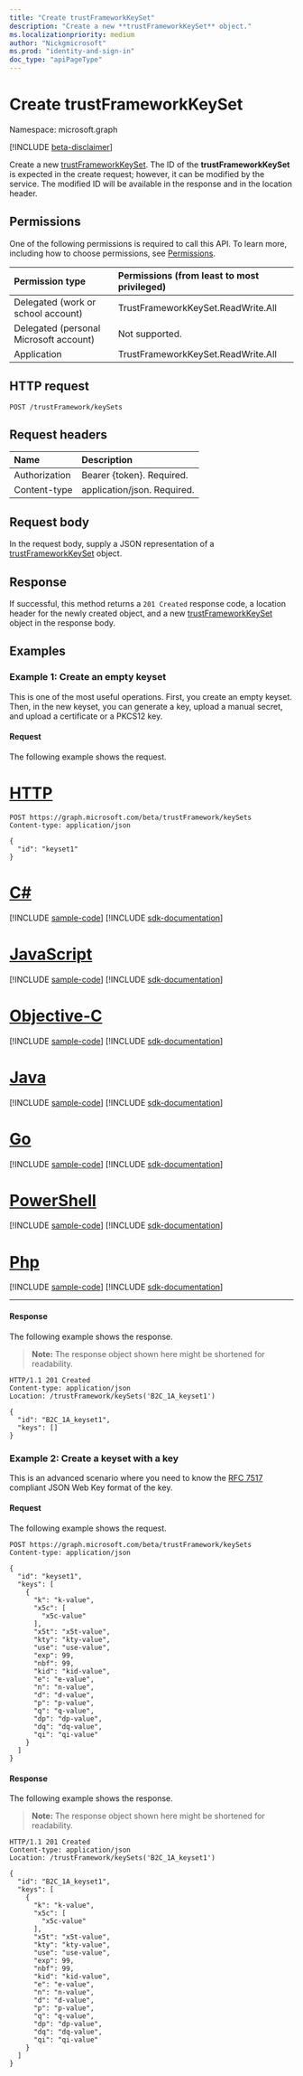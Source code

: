 ```yaml
---
title: "Create trustFrameworkKeySet"
description: "Create a new **trustFrameworkKeySet** object."
ms.localizationpriority: medium
author: "Nickgmicrosoft"
ms.prod: "identity-and-sign-in"
doc_type: "apiPageType"
---
```


# Create trustFrameworkKeySet

Namespace: microsoft.graph

[!INCLUDE [beta-disclaimer](../../includes/beta-disclaimer.md)]

Create a new [trustFrameworkKeySet](../resources/trustframeworkkeyset.md). The ID of the **trustFrameworkKeySet** is expected in the create request; however, it can be modified by the service. The modified ID will be available in the response and in the location header.

## Permissions

One of the following permissions is required to call this API. To learn more, including how to choose permissions, see [Permissions](/graph/permissions-reference).

| Permission type                        | Permissions (from least to most privileged) |
|:---------------------------------------|:--------------------------------------------|
| Delegated (work or school account)     | TrustFrameworkKeySet.ReadWrite.All	|
| Delegated (personal Microsoft account) | Not supported. |
| Application                            | TrustFrameworkKeySet.ReadWrite.All	 |

## HTTP request

<!-- { "blockType": "ignored" } -->

```http
POST /trustFramework/keySets
```

## Request headers

| Name          | Description   |
|:--------------|:--------------|
| Authorization | Bearer {token}. Required. |
|Content-type | application/json. Required. |

## Request body

In the request body, supply a JSON representation of a [trustFrameworkKeySet](../resources/trustframeworkkeyset.md) object.

## Response

If successful, this method returns a `201 Created` response code, a location header for the newly created object, and a new [trustFrameworkKeySet](../resources/trustframeworkkeyset.md) object in the response body.

## Examples

### Example 1: Create an empty keyset
This is one of the most useful operations. First, you create an empty keyset. Then, in the new keyset, you can generate a key, upload a manual secret, and upload a certificate or a PKCS12 key. 

#### Request

The following example shows the request.

# [HTTP](#tab/http)
<!-- {
  "blockType": "request",
  "name": "create_trustframeworkkeyset_from_trustframework1"
}-->

```http
POST https://graph.microsoft.com/beta/trustFramework/keySets
Content-type: application/json

{
  "id": "keyset1"  
}
```
# [C#](#tab/csharp)
[!INCLUDE [sample-code](../includes/snippets/csharp/create-trustframeworkkeyset-from-trustframework-csharp-snippets.md)]
[!INCLUDE [sdk-documentation](../includes/snippets/snippets-sdk-documentation-link.md)]

# [JavaScript](#tab/javascript)
[!INCLUDE [sample-code](../includes/snippets/javascript/create-trustframeworkkeyset-from-trustframework-javascript-snippets.md)]
[!INCLUDE [sdk-documentation](../includes/snippets/snippets-sdk-documentation-link.md)]

# [Objective-C](#tab/objc)
[!INCLUDE [sample-code](../includes/snippets/objc/create-trustframeworkkeyset-from-trustframework-objc-snippets.md)]
[!INCLUDE [sdk-documentation](../includes/snippets/snippets-sdk-documentation-link.md)]

# [Java](#tab/java)
[!INCLUDE [sample-code](../includes/snippets/java/create-trustframeworkkeyset-from-trustframework-java-snippets.md)]
[!INCLUDE [sdk-documentation](../includes/snippets/snippets-sdk-documentation-link.md)]

# [Go](#tab/go)
[!INCLUDE [sample-code](../includes/snippets/go/create-trustframeworkkeyset-from-trustframework-go-snippets.md)]
[!INCLUDE [sdk-documentation](../includes/snippets/snippets-sdk-documentation-link.md)]

# [PowerShell](#tab/powershell)
[!INCLUDE [sample-code](../includes/snippets/powershell/create-trustframeworkkeyset-from-trustframework-powershell-snippets.md)]
[!INCLUDE [sdk-documentation](../includes/snippets/snippets-sdk-documentation-link.md)]

# [Php](#tab/php)
[!INCLUDE [sample-code](../includes/snippets/php/create-trustframeworkkeyset-from-trustframework-php-snippets.md)]
[!INCLUDE [sdk-documentation](../includes/snippets/snippets-sdk-documentation-link.md)]

---


#### Response

The following example shows the response.

> **Note:** The response object shown here might be shortened for readability.

<!-- {
  "blockType": "response",
  "truncated": true,
  "@odata.type": "microsoft.graph.trustFrameworkKeySet"
} -->

```http
HTTP/1.1 201 Created
Content-type: application/json
Location: /trustFramework/keySets('B2C_1A_keyset1')

{
  "id": "B2C_1A_keyset1",
  "keys": []
}
```

### Example 2: Create a keyset with a key

This is an advanced scenario where you need to know the [RFC 7517](https://tools.ietf.org/html/rfc7517#section-5) compliant JSON Web Key format of the key.

#### Request

The following example shows the request.
<!-- {
  "blockType": "request",
  "name": "create_trustframeworkkeyset_from_trustframework"
}-->

```http
POST https://graph.microsoft.com/beta/trustFramework/keySets
Content-type: application/json

{
  "id": "keyset1",
  "keys": [
    {
      "k": "k-value",
      "x5c": [
        "x5c-value"
      ],
      "x5t": "x5t-value",
      "kty": "kty-value",
      "use": "use-value",
      "exp": 99,
      "nbf": 99,
      "kid": "kid-value",
      "e": "e-value",
      "n": "n-value",
      "d": "d-value",
      "p": "p-value",
      "q": "q-value",
      "dp": "dp-value",
      "dq": "dq-value",
      "qi": "qi-value"
    }
  ]
}
```

#### Response

The following example shows the response.

> **Note:** The response object shown here might be shortened for readability.

<!-- {
  "blockType": "response",
  "truncated": true,
  "@odata.type": "microsoft.graph.trustFrameworkKeySet"
} -->

```http
HTTP/1.1 201 Created
Content-type: application/json
Location: /trustFramework/keySets('B2C_1A_keyset1')

{
  "id": "B2C_1A_keyset1",
  "keys": [
    {
      "k": "k-value",
      "x5c": [
        "x5c-value"
      ],
      "x5t": "x5t-value",
      "kty": "kty-value",
      "use": "use-value",
      "exp": 99,
      "nbf": 99,
      "kid": "kid-value",
      "e": "e-value",
      "n": "n-value",
      "d": "d-value",
      "p": "p-value",
      "q": "q-value",
      "dp": "dp-value",
      "dq": "dq-value",
      "qi": "qi-value"
    }
  ]
}
```

<!-- uuid: 16cd6b66-4b1a-43a1-adaf-3a886856ed98
2019-02-04 14:57:30 UTC -->
<!-- {
  "type": "#page.annotation",
  "description": "Create trustFrameworkKeySet",
  "keywords": "",
  "section": "documentation",
  "tocPath": ""
}-->


